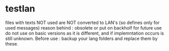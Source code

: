# testlan

files with texts NOT used are NOT converted to LAN's (so defines only for used messages)
reason behind : obsolete or put on backholf for future use
do not use on basic versions as it is different, and if implemntation occurs is still unknown.
Before use : backup your lang folders and replace them by these.

